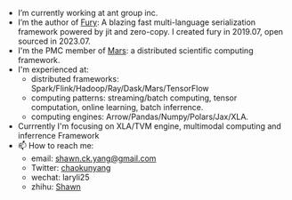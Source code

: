 

- I’m currently working at ant group inc.
- I’m the author of [Fury](https://github.com/alipay/fury): A blazing fast multi-language serialization framework powered by jit and zero-copy. I created fury in 2019.07, open sourced in 2023.07.
- I'm the PMC member of [Mars](https://github.com/mars-project/mars): a distributed scientific computing framework.
- I'm experienced at:
  - distributed frameworks: Spark/Flink/Hadoop/Ray/Dask/Mars/TensorFlow
  - computing patterns: streaming/batch computing, tensor computation, online learning, batch inferrence.
  - computing engines: Arrow/Pandas/Numpy/Polars/Jax/XLA.
- Currrently I'm focusing on XLA/TVM engine, multimodal computing and inferrence Framework
- 📫 How to reach me:
  - email: shawn.ck.yang@gmail.com
  - Twitter: [chaokunyang](https://twitter.com/chaokunyang)
  - wechat: laryli25
  - zhihu: [Shawn](https://www.zhihu.com/people/yang-zhao-kun-5)
